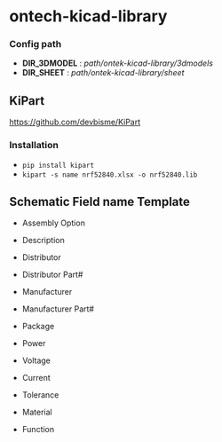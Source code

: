 # ontech-kicad-library

### Config path

- **DIR_3DMODEL** : *path/ontek-kicad-library/3dmodels*
- **DIR_SHEET** : *path/ontek-kicad-library/sheet*

## KiPart
https://github.com/devbisme/KiPart

### Installation
- `pip install kipart`
- `kipart -s name nrf52840.xlsx -o nrf52840.lib`


## Schematic Field name Template
- Assembly Option
- Description
- Distributor
- Distributor Part#
- Manufacturer
- Manufacturer Part#

- Package
- Power
- Voltage
- Current
- Tolerance
- Material
- Function
